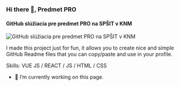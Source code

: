 ### Hi there 👋, Predmet PRO
#### GitHub slúžiacia pre predmet PRO na SPŠIT v KNM 
![GitHub slúžiacia pre predmet PRO na SPŠIT v KNM ](https://arturssmirnovs.github.io/github-profile-readme-generator/images/banner.png)

I made this project just for fun, it allows you to create nice and simple GitHub Readme files that you can copy/paste and use in your profile.

Skills: VUE JS / REACT / JS / HTML / CSS

- 🔭 I’m currently working on this page. 




